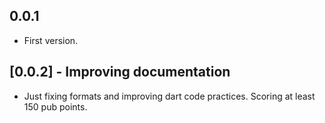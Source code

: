 ## 0.0.1

* First version. 

## [0.0.2] - Improving documentation

* Just fixing formats and improving dart code practices. Scoring at least 150 pub points.
